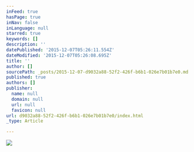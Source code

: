 ```yaml
---
inFeed: true
hasPage: true
inNav: false
inLanguage: null
starred: true
keywords: []
description: ''
datePublished: '2015-12-07T05:26:11.554Z'
dateModified: '2015-12-07T05:26:08.695Z'
title: ''
author: []
sourcePath: _posts/2015-12-07-d9032a88-52f2-426f-b6b1-026e7b01b7e0.md
published: true
authors: []
publisher:
  name: null
  domain: null
  url: null
  favicon: null
url: d9032a88-52f2-426f-b6b1-026e7b01b7e0/index.html
_type: Article

---
```

![](https://the-grid-user-content.s3-us-west-2.amazonaws.com/e0269262-c611-4c44-a241-e8c999a4d4bd.jpg)